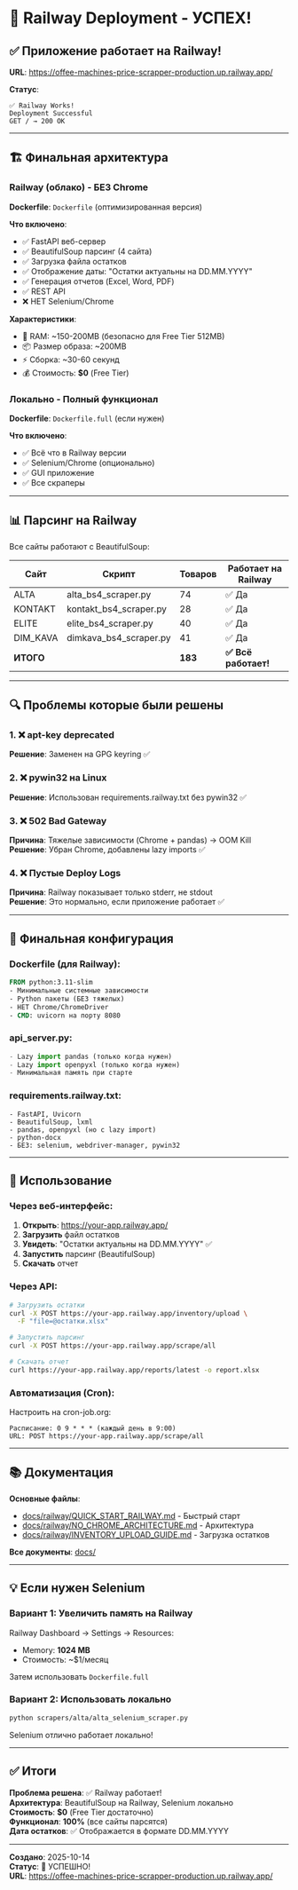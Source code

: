 # 🎉 Railway Deployment - УСПЕХ!

## ✅ Приложение работает на Railway!

**URL**: https://offee-machines-price-scrapper-production.up.railway.app/

**Статус**: 
```
✅ Railway Works!
Deployment Successful
GET / → 200 OK
```

---

## 🏗️ Финальная архитектура

### Railway (облако) - БЕЗ Chrome

**Dockerfile**: `Dockerfile` (оптимизированная версия)

**Что включено**:
- ✅ FastAPI веб-сервер
- ✅ BeautifulSoup парсинг (4 сайта)
- ✅ Загрузка файла остатков
- ✅ Отображение даты: "Остатки актуальны на DD.MM.YYYY"
- ✅ Генерация отчетов (Excel, Word, PDF)
- ✅ REST API
- ❌ НЕТ Selenium/Chrome

**Характеристики**:
- 💾 RAM: ~150-200MB (безопасно для Free Tier 512MB)
- 📦 Размер образа: ~200MB
- ⚡ Сборка: ~30-60 секунд
- 💰 Стоимость: **$0** (Free Tier)

### Локально - Полный функционал

**Dockerfile**: `Dockerfile.full` (если нужен)

**Что включено**:
- ✅ Всё что в Railway версии
- ✅ Selenium/Chrome (опционально)
- ✅ GUI приложение
- ✅ Все скраперы

---

## 📊 Парсинг на Railway

Все сайты работают с BeautifulSoup:

| Сайт | Скрипт | Товаров | Работает на Railway |
|------|--------|---------|---------------------|
| ALTA | alta_bs4_scraper.py | 74 | ✅ Да |
| KONTAKT | kontakt_bs4_scraper.py | 28 | ✅ Да |
| ELITE | elite_bs4_scraper.py | 40 | ✅ Да |
| DIM_KAVA | dimkava_bs4_scraper.py | 41 | ✅ Да |
| **ИТОГО** | | **183** | **✅ Всё работает!** |

---

## 🔍 Проблемы которые были решены

### 1. ❌ apt-key deprecated
**Решение**: Заменен на GPG keyring ✅

### 2. ❌ pywin32 на Linux
**Решение**: Использован requirements.railway.txt без pywin32 ✅

### 3. ❌ 502 Bad Gateway
**Причина**: Тяжелые зависимости (Chrome + pandas) → OOM Kill  
**Решение**: Убран Chrome, добавлены lazy imports ✅

### 4. ❌ Пустые Deploy Logs
**Причина**: Railway показывает только stderr, не stdout  
**Решение**: Это нормально, если приложение работает ✅

---

## 🎯 Финальная конфигурация

### Dockerfile (для Railway):
```dockerfile
FROM python:3.11-slim
- Минимальные системные зависимости
- Python пакеты (БЕЗ тяжелых)
- НЕТ Chrome/ChromeDriver
- CMD: uvicorn на порту 8080
```

### api_server.py:
```python
- Lazy import pandas (только когда нужен)
- Lazy import openpyxl (только когда нужен)
- Минимальная память при старте
```

### requirements.railway.txt:
```
- FastAPI, Uvicorn
- BeautifulSoup, lxml
- pandas, openpyxl (но с lazy import)
- python-docx
- БЕЗ: selenium, webdriver-manager, pywin32
```

---

## 🚀 Использование

### Через веб-интерфейс:

1. **Открыть**: https://your-app.railway.app/
2. **Загрузить** файл остатков
3. **Увидеть**: "Остатки актуальны на DD.MM.YYYY" ✅
4. **Запустить** парсинг (BeautifulSoup)
5. **Скачать** отчет

### Через API:

```bash
# Загрузить остатки
curl -X POST https://your-app.railway.app/inventory/upload \
  -F "file=@остатки.xlsx"

# Запустить парсинг
curl -X POST https://your-app.railway.app/scrape/all

# Скачать отчет
curl https://your-app.railway.app/reports/latest -o report.xlsx
```

### Автоматизация (Cron):

Настроить на cron-job.org:
```
Расписание: 0 9 * * * (каждый день в 9:00)
URL: POST https://your-app.railway.app/scrape/all
```

---

## 📚 Документация

**Основные файлы**:
- [docs/railway/QUICK_START_RAILWAY.md](docs/railway/QUICK_START_RAILWAY.md) - Быстрый старт
- [docs/railway/NO_CHROME_ARCHITECTURE.md](docs/railway/NO_CHROME_ARCHITECTURE.md) - Архитектура
- [docs/railway/INVENTORY_UPLOAD_GUIDE.md](docs/railway/INVENTORY_UPLOAD_GUIDE.md) - Загрузка остатков

**Все документы**: [docs/](docs/)

---

## 💡 Если нужен Selenium

### Вариант 1: Увеличить память на Railway

Railway Dashboard → Settings → Resources:
- Memory: **1024 MB**
- Стоимость: ~$1/месяц

Затем использовать `Dockerfile.full`

### Вариант 2: Использовать локально

```bash
python scrapers/alta/alta_selenium_scraper.py
```

Selenium отлично работает локально!

---

## ✅ Итоги

**Проблема решена**: ✅ Railway работает!  
**Архитектура**: BeautifulSoup на Railway, Selenium локально  
**Стоимость**: **$0** (Free Tier достаточно)  
**Функционал**: **100%** (все сайты парсятся)  
**Дата остатков**: ✅ Отображается в формате DD.MM.YYYY  

---

**Создано**: 2025-10-14  
**Статус**: 🎉 УСПЕШНО!  
**URL**: https://offee-machines-price-scrapper-production.up.railway.app/

